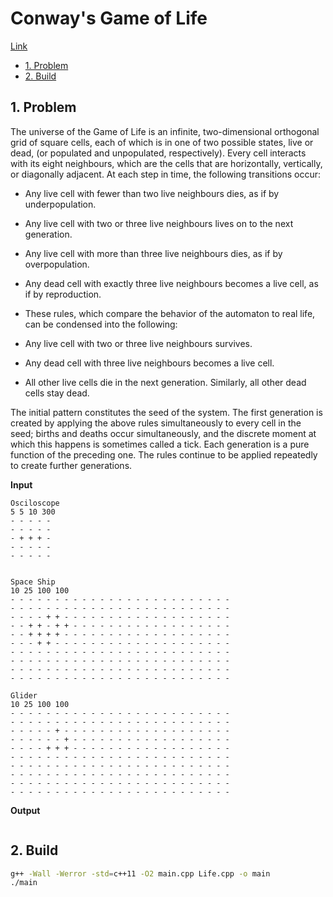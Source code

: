 # Conway's Game of Life <!-- omit in toc -->

[Link](https://en.wikipedia.org/wiki/Conway%27s_Game_of_Life)

- [1. Problem](#1-problem)
- [2. Build](#2-build)

## 1. Problem
The universe of the Game of Life is an infinite, two-dimensional orthogonal grid of square cells, each of which is in one of two possible states, live or dead, (or populated and unpopulated, respectively). Every cell interacts with its eight neighbours, which are the cells that are horizontally, vertically, or diagonally adjacent. At each step in time, the following transitions occur:

- Any live cell with fewer than two live neighbours dies, as if by underpopulation.
- Any live cell with two or three live neighbours lives on to the next generation.
- Any live cell with more than three live neighbours dies, as if by overpopulation.
- Any dead cell with exactly three live neighbours becomes a live cell, as if by reproduction.
- These rules, which compare the behavior of the automaton to real life, can be condensed into the following:

- Any live cell with two or three live neighbours survives.
- Any dead cell with three live neighbours becomes a live cell.
- All other live cells die in the next generation. Similarly, all other dead cells stay dead.

The initial pattern constitutes the seed of the system. The first generation is created by applying the above rules simultaneously to every cell in the seed; births and deaths occur simultaneously, and the discrete moment at which this happens is sometimes called a tick. Each generation is a pure function of the preceding one. The rules continue to be applied repeatedly to create further generations.

**Input**  


```
Osciloscope
5 5 10 300
- - - - -
- - - - -
- + + + -
- - - - -
- - - - -


Space Ship
10 25 100 100
- - - - - - - - - - - - - - - - - - - - - - - - - 
- - - - - - - - - - - - - - - - - - - - - - - - -
- - - - + + - - - - - - - - - - - - - - - - - - -
- - + + - + + - - - - - - - - - - - - - - - - - -
- - + + + + - - - - - - - - - - - - - - - - - - -
- - - + + - - - - - - - - - - - - - - - - - - - -
- - - - - - - - - - - - - - - - - - - - - - - - -
- - - - - - - - - - - - - - - - - - - - - - - - -
- - - - - - - - - - - - - - - - - - - - - - - - -
- - - - - - - - - - - - - - - - - - - - - - - - -

Glider
10 25 100 100
- - - - - - - - - - - - - - - - - - - - - - - - - 
- - - - - - - - - - - - - - - - - - - - - - - - -
- - - - - + - - - - - - - - - - - - - - - - - - -
- - - - - - + - - - - - - - - - - - - - - - - - -
- - - - + + + - - - - - - - - - - - - - - - - - -
- - - - - - - - - - - - - - - - - - - - - - - - -
- - - - - - - - - - - - - - - - - - - - - - - - -
- - - - - - - - - - - - - - - - - - - - - - - - -
- - - - - - - - - - - - - - - - - - - - - - - - -
- - - - - - - - - - - - - - - - - - - - - - - - -

```

**Output**  


```

```

## 2. Build

```bash
g++ -Wall -Werror -std=c++11 -O2 main.cpp Life.cpp -o main
./main
```